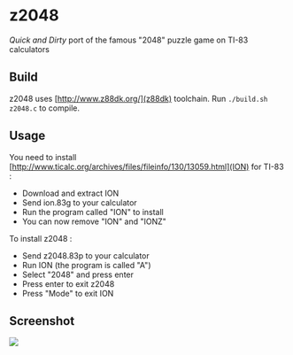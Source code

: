 z2048
=====

*Quick and Dirty* port of the famous "2048" puzzle game on TI-83 calculators

Build
-----

z2048 uses [http://www.z88dk.org/](z88dk) toolchain.
Run `./build.sh z2048.c` to compile.

Usage
-----

You need to install [http://www.ticalc.org/archives/files/fileinfo/130/13059.html](ION) for TI-83 :

* Download and extract ION
* Send ion.83g to your calculator
* Run the program called "ION" to install
* You can now remove "ION" and "IONZ"

To install z2048 :

* Send z2048.83p to your calculator
* Run ION (the program is called "A")
* Select "2048" and press enter
* Press enter to exit z2048
* Press "Mode" to exit ION

Screenshot
----------

![](http://oi62.tinypic.com/2qknnfo.jpg)

